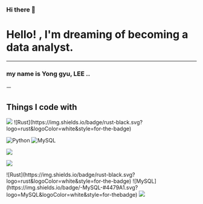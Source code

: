 ### Hi there 👋

<!--
**g-gyu09/g-gyu09** is a ✨ _special_ ✨ repository because its `README.md` (this file) appears on your GitHub profile.

Here are some ideas to get you started:

- 🔭 I’m currently working on ...
- 🌱 I’m currently learning ...
- 👯 I’m looking to collaborate on ...
- 🤔 I’m looking for help with ...
- 💬 Ask me about ...
- 📫 How to reach me: ...
- 😄 Pronouns: ...
- ⚡ Fun fact: ...
-->
<h1> Hello! ,  I'm dreaming of becoming a data analyst. </h1>
<hr>
<h3> my name is Yong gyu, LEE ..</h3>ㅡ
<p></p>
<p></p>
<h2> Things I code with </h2>
<img src="https://img.shields.io/badge/Python-#3776AB?style=flat-square&logo=Python&logoColor=green"/>
![Rust](https://img.shields.io/badge/rust-black.svg?logo=rust&logoColor=white&style=for-the-badge)

![Python](https://img.shields.io/badge/-Python-#3776AB?style=for-the-badge&logo=python?logoColor=violet)
![MySQL](https://img.shields.io/badge/-MySQL-#4479A1?style=for-the-badge&logo=?MySQL?logoColor=white)
<p>
  <img src="https://img.shields.io/badge/MySQL-#4479A1?style=flat-square&logo=?MySQL&?logoColor=white"/>
</p>
<p>
  <img src="https://img.shields.io/badge/Swift-F05138?style=flat-square&logo=Swift&logoColor=white"/>
</p>
![Rust](https://img.shields.io/badge/rust-black.svg?logo=rust&logoColor=white&style=for-the-badge)
![MySQL](https://img.shields.io/badge/-MySQL-#4479A1.svg?logo=MySQL&logoColor=white&style=for-thebadge)

<img src="https://img.shields.io/badge/mysql-4479A1?style=for-the-badge&logo=mysql&logoColor=white">
